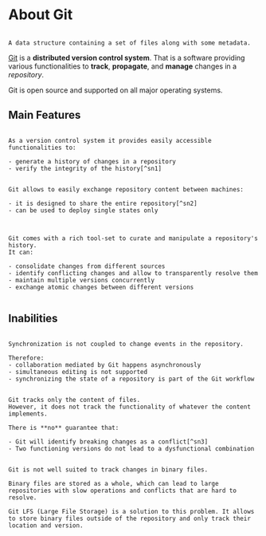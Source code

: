 # About Git

```{margin} Repository

A data structure containing a set of files along with some metadata.

```
[Git](https://git-scm.com) is a **distributed version control system**.
That is a software providing various functionalities to **track**, **propagate**, and **manage** changes in a _repository_.

Git is open source and supported on all major operating systems.

## Main Features

```{dropdown} Tracking changes

As a version control system it provides easily accessible functionalities to:

- generate a history of changes in a repository
- verify the integrity of the history[^sn1]

```

```{dropdown} Content propagation

Git allows to easily exchange repository content between machines:

- it is designed to share the entire repository[^sn2]
- can be used to deploy single states only


```

```{dropdown} Managing changes

Git comes with a rich tool-set to curate and manipulate a repository's history.
It can:

- consolidate changes from different sources
- identify conflicting changes and allow to transparently resolve them
- maintain multiple versions concurrently
- exchange atomic changes between different versions


```

## Inabilities


```{dropdown} Automatic synchronization

Synchronization is not coupled to change events in the repository.

Therefore:
- collaboration mediated by Git happens asynchronously
- simultaneous editing is not supported
- synchronizing the state of a repository is part of the Git workflow

```

```{dropdown} Guarantee functional consistency

Git tracks only the content of files.
However, it does not track the functionality of whatever the content implements.

There is **no** guarantee that:

- Git will identify breaking changes as a conflict[^sn3]
- Two functioning versions do not lead to a dysfunctional combination
```

```{dropdown} Tracking changes in binary files

Git is not well suited to track changes in binary files.

Binary files are stored as a whole, which can lead to large repositories with slow operations and conflicts that are hard to resolve.

Git LFS (Large File Storage) is a solution to this problem. It allows to store binary files outside of the repository and only track their location and version.

```

[^sn1]: A state is identified by a hash of the content and each state contains the hash of its preceding state(s), also called _parent(s)_, leading to a unique identifier of the entire history.
[^sn2]: This is what makes it a _distributed_, and thus more resilient, version control system.
[^sn3]: This is rather obvious, if you think about it. But is something that might not be thought about if Git is not reporting any conflicts when merging changes from different sources.

